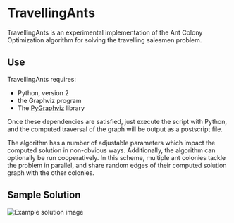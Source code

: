 TravellingAnts
==============

TravellingAnts is an experimental implementation of the Ant Colony
Optimization algorithm for solving the travelling salesmen problem.

## Use

TravellingAnts requires:
* Python, version 2
* the Graphviz program
* The [PyGraphviz](http://pygraphviz.github.io/) library 

Once these dependencies are satisfied, just execute the script with
Python, and the computed traversal of the graph will be output as a
postscript file.

The algorithm has a number of adjustable parameters which impact the
computed solution in non-obvious ways. Additionally, the algorithm can
optionally be run cooperatively. In this scheme, multiple ant colonies
tackle the problem in parallel, and share random edges of their
computed solution graph with the other colonies.

## Sample Solution

![Example solution image](https://raw.github.com/hakuch/TravellingAnts/master/SampleSolution.png)
